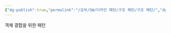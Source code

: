 ```yaml
---
{"dg-publish":true,"permalink":"/공부/SW/디자인 패턴/구조 패턴/구조 패턴/","dgPassFrontmatter":true,"noteIcon":""}
---
```


객체 결합을 위한 패턴